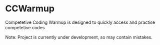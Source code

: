 # CCWarmup
Competetive Coding Warmup is designed to quickly access and practise competetive codes 

Note: Project is currently under development, so may contain mistakes.
